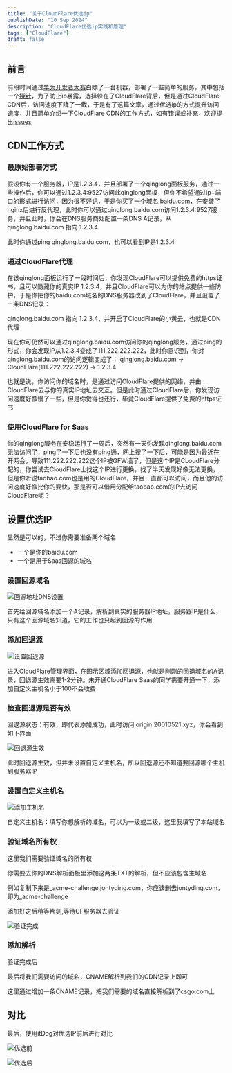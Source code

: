 ```yaml
---
title: "关于CloudFlare优选ip"
publishDate: "10 Sep 2024"
description: "CloudFlare优选ip实践和原理"
tags: ["CloudFlare"]
draft: false
---
```


## 前言

前段时间通过[华为开发者大赛](https://jontyding.com/posts/i-got-free-huawei-vps/)白嫖了一台机器，部署了一些简单的服务，其中包括一个[探针](https://probe.jontyding.com)，为了防止ip暴露，选择躲在了CloudFlare背后，但是通过CloudFlare CDN后，访问速度下降了一截，于是有了这篇文章，通过优选ip的方式提升访问速度，并且简单介绍一下CloudFlare CDN的工作方式，如有错误或补充，欢迎提出[issues](https://github.com/langchou/langchou.github.io/issues/new)


## CDN工作方式


### 最原始部署方式
假设你有一个服务器，IP是1.2.3.4，并且部署了一个qinglong面板服务，通过一些操作后，你可以通过1.2.3.4:9527访问此qinglong面板，但你不希望通过ip+端口的形式进行访问，因为很不好记，于是你买了一个域名 baidu.com，在安装了nginx后进行反代理，此时你可以通过qinglong.baidu.com访问1.2.3.4:9527服务，并且此时，你会在DNS服务商处配置一条DNS A记录，从qinglong.baidu.com 指向 1.2.3.4

此时你通过ping qinglong.baidu.com，也可以看到IP是1.2.3.4


### 通过CloudFlare代理
在该qinglong面板运行了一段时间后，你发现CloudFlare可以提供免费的https证书，且可以隐藏你的真实IP 1.2.3.4，并且CloudFlare可以为你的站点提供一些防护，于是你把你的baidu.com域名的DNS服务器改到了CloudFlare，并且设置了一条DNS记录：

qinglong.baidu.com 指向 1.2.3.4，并开启了CloudFlare的小黄云，也就是CDN代理

现在你可仍然可以通过qinglong.baidu.com访问你的qinglong服务，通过ping的形式，你会发现IP从1.2.3.4变成了111.222.222.222，此时你意识到，你对qinglong.baidu.com的访问逻辑变成了： 
qinglong.baidu.com -> CloudFlare(111.222.222.222) -> 1.2.3.4

也就是说，你访问你的域名时，是通过访问CloudFlare提供的网络，并由CloudFlare去与你的真实IP地址去交互。但是此时通过CloudFlare后，你发现访问速度好像慢了一些，但是你觉得也还行，毕竟CloudFlare提供了免费的https证书


### 使用CloudFlare for Saas
你的qinglong服务在安稳运行了一周后，突然有一天你发现qinglong.baidu.com无法访问了，ping了一下后也没有ping通，网上搜了一下后，可能是因为最近在开两会，导致111.222.222.222这个IP被GFW墙了，但是这个IP是CLoudFlare分配的，你尝试去CloudFlare上找这个IP进行更换，找了半天发现好像无法更换，但是你听说taobao.com也是用的CloudFlare，并且一直都可以访问，而且他的访问速度好像比你的要快，那是否可以借用分配给taobao.com的IP去访问CloudFlare呢？

## 设置优选IP

显然是可以的，不过你需要准备两个域名

- 一个是你的baidu.com
- 一个是用于Saas回源的域名

### 设置回源域名

![回源地址DNS设置](https://img.jontyding.com/jonty-imgs/2024/09/a204994713e984d21a2740713ed094e2.png)

首先给回源域名添加一个A记录，解析到真实的服务器IP地址，服务器IP是什么，只有这个回源域名知道，它的工作也只起到回源的作用


### 添加回退源


![设置回退源](https://img.jontyding.com/jonty-imgs/2024/09/d1b4d13edfce90ce7a14e6789bcd34bf.png)

进入CloudFlare管理界面，在图示区域添加回退源，也就是刚刚的回退域名的A记录，回退源生效需要1-2分钟。未开通CloudFlare Saas的同学需要开通一下，添加自定义主机名小于100不会收费


### 检查回退源是否有效
回退源状态：有效，即代表添加成功，此时访问 origin.20010521.xyz，你会看到如下界面

![回退源生效](https://img.jontyding.com/jonty-imgs/2024/09/24377a5ed841b20ad364da2283014b13.png)

此时回退源生效，但并未设置自定义主机名，所以回退源还不知道要回源哪个主机到服务器IP

### 设置自定义主机名

![添加主机名](https://img.jontyding.com/jonty-imgs/2024/09/cab4bbf2fad51d18b7bffd37cfc55178.png)

自定义主机名：填写你想解析的域名，可以为一级或二级，这里我填写了本站域名

### 验证域名所有权

这里我们需要验证域名的所有权

你需要去你的DNS解析面板里添加这两条TXT的解析，但不应该包含主域名

例如复制下来是_acme-challenge.jontyding.com，你应该删去jontyding.com，即为_acme-challenge

添加好之后稍等片刻,等待CF服务器去验证

![验证完成](https://img.jontyding.com/jonty-imgs/2024/09/72f74694e39570fa6a4eb49e78ddfff6.png)

### 添加解析

验证完成后

最后将我们需要访问的域名，CNAME解析到我们的CDN记录上即可

这里通过增加一条CNAME记录，把我们需要的域名直接解析到了csgo.com上



## 对比

最后，使用itDog对优选IP前后进行对比

![优选前](https://img.jontyding.com/jonty-imgs/2024/09/5ab6ac74d74c567d5f5908e7d1448a45.png)

![优选后](https://img.jontyding.com/jonty-imgs/2024/09/10294f079077c3ad8dbccc7d50d08439.png)